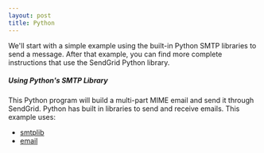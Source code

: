 ```yaml
---
layout: post
title: Python
---
```


We'll start with a simple example using the built-in Python SMTP libraries to send a message. 
After that example, you can find more complete instructions that use the SendGrid Python library.

##### Using Python's SMTP Library 

This Python program will build a multi-part MIME email and send it through SendGrid. 
Python has built in libraries to send and receive emails. This example uses:

* [smtplib](http://docs.python.org/library/smtplib.html)
* [email](http://docs.python.org/library/email.html#module-email)